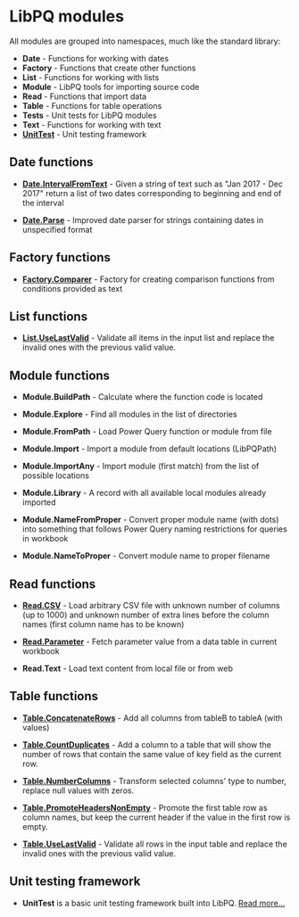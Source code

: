 # LibPQ modules
All modules are grouped into namespaces, much like the standard library:

- **Date** - Functions for working with dates
- **Factory** - Functions that create other functions
- **List** - Functions for working with lists
- **Module** - LibPQ tools for importing source code
- **Read** - Functions that import data
- **Table** - Functions for table operations
- **Tests** - Unit tests for LibPQ modules
- **Text** - Functions for working with text
- **[UnitTest][unittesting]** - Unit testing framework

## Date functions

- **[Date.IntervalFromText]** -
  Given a string of text such as "Jan 2017 - Dec 2017" return a list of two
  dates corresponding to beginning and end of the interval

- **[Date.Parse]** -
  Improved date parser for strings containing dates in unspecified format

## Factory functions

- **[Factory.Comparer]** -
  Factory for creating comparison functions from conditions provided as text

## List functions

- **[List.UseLastValid]** -
  Validate all items in the input list and replace the invalid ones with the
  previous valid value.


## Module functions

- **Module.BuildPath** -
  Calculate where the function code is located

- **Module.Explore** -
  Find all modules in the list of directories

- **Module.FromPath** -
  Load Power Query function or module from file

- **Module.Import** -
  Import a module from default locations (LibPQPath)

- **Module.ImportAny** -
  Import module (first match) from the list of possible locations

- **Module.Library** -
  A record with all available local modules already imported

- **Module.NameFromProper** -
  Convert proper module name (with dots) into something that follows Power
  Query naming restrictions for queries in workbook

- **Module.NameToProper** -
  Convert module name to proper filename

## Read functions

- **[Read.CSV]** -
  Load arbitrary CSV file with unknown number of columns (up to 1000) and
  unknown number of extra lines before the column names (first column name has
  to be known)

- **[Read.Parameter]** -
  Fetch parameter value from a data table in current workbook

- **Read.Text** -
  Load text content from local file or from web

## Table functions

- **[Table.ConcatenateRows]** -
  Add all columns from tableB to tableA (with values)

- **[Table.CountDuplicates]** -
  Add a column to a table that will show the number of rows that contain the
  same value of key field as the current row.

- **[Table.NumberColumns]** -
  Transform selected columns' type to number, replace null values with zeros.

- **[Table.PromoteHeadersNonEmpty]** -
  Promote the first table row as column names, but keep the current header
  if the value in the first row is empty.

- **[Table.UseLastValid]** -
  Validate all rows in the input table and replace the invalid ones with the
  previous valid value.

## Unit testing framework

- **UnitTest** is a basic unit testing framework built into LibPQ. [Read
  more...][unittesting]

[unittesting]: UnitTesting.md

[Date.IntervalFromText]: ../Modules/Date.IntervalFromText.pq
[Date.Parse]: ../Modules/Date.Parse.pq
[Factory.Comparer]: ../Modules/Factory.Comparer.pq
[List.UseLastValid]: ../Modules/List.UseLastValid.pq
[Read.CSV]: ../Modules/Read.CSV.pq
[Read.Parameter]: ../Modules/Read.Parameter.pq
[Table.ConcatenateRows]: ../Modules/Table.ConcatenateRows.pq
[Table.CountDuplicates]: ../Modules/Table.CountDuplicates.pq
[Table.NumberColumns]: ../Modules/Table.NumberColumns.pq
[Table.PromoteHeadersNonEmpty]: ../Modules/Table.PromoteHeadersNonEmpty.pq
[Table.UseLastValid]: ../Modules/Table.UseLastValid.pq
[Tests.ConcatenateRows]: ../Modules/Tests.ConcatenateRows.pq
[Tests.UseLastValid]: ../Modules/Tests.UseLastValid.pq
[UnitTest.Assert]: ../Modules/UnitTest.Assert.pq
[UnitTest.Constants]: ../Modules/UnitTest.Constants.pq
[UnitTest.Discover]: ../Modules/UnitTest.Discover.pq
[UnitTest.Run]: ../Modules/UnitTest.Run.pq

